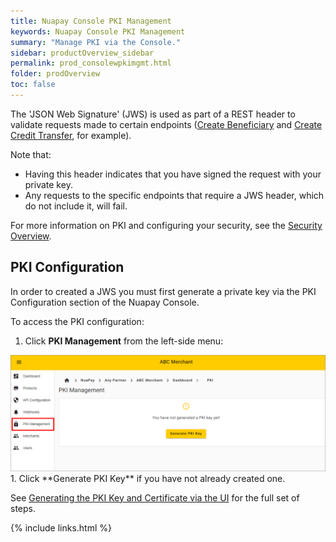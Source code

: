 ```yaml
---
title: Nuapay Console PKI Management
keywords: Nuapay Console PKI Management
summary: "Manage PKI via the Console."
sidebar: productOverview_sidebar
permalink: prod_consolewpkimgmt.html
folder: prodOverview
toc: false
---
```



The 'JSON Web Signature' (JWS) is used as part of a REST header to validate requests made to certain endpoints ([Create Beneficiary](np_createbeneficiary.html) and [Create Credit Transfer](np_createct.html), for example).

Note that:

* Having this header indicates that you have signed the request with your private key.
* Any requests to the specific endpoints that require a JWS header, which do not include it, will fail.

For more information on PKI and configuring your security, see the [Security Overview](np_secjws.html).

## PKI Configuration

In order to created a JWS you must first generate a private key via the PKI Configuration section of the Nuapay Console.

To access the PKI configuration:

1. Click **PKI Management** from the left-side menu:
<img src= "images/console_pki.png">
1. Click **Generate PKI Key** if you have not already created one.

See [Generating the PKI Key and Certificate via the UI](np_secjwsui.html#generating-the-pki-key-and-certificate-via-the-ui) for the full set of steps.



{% include links.html %}
